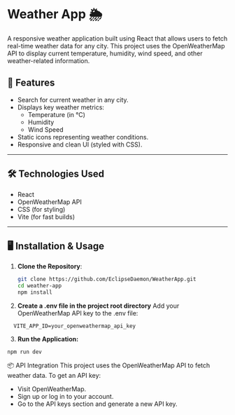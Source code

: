 # Weather App 🌦️

A responsive weather application built using React that allows users to fetch real-time weather data for any city. This project uses the OpenWeatherMap API to display current temperature, humidity, wind speed, and other weather-related information.

## 🚀 Features
- Search for current weather in any city.
- Displays key weather metrics:
  - Temperature (in °C)
  - Humidity
  - Wind Speed
- Static icons representing weather conditions.
- Responsive and clean UI (styled with CSS).

---

## 🛠️ Technologies Used
- React
- OpenWeatherMap API
- CSS (for styling)
- Vite (for fast builds)

---

## 🖥️ Installation & Usage

1. **Clone the Repository**:
   ```bash
   git clone https://github.com/EclipseDaemon/WeatherApp.git
   cd weather-app
   npm install
2. **Create a .env file in the project root directory**
Add your OpenWeatherMap API key to the .env file:
```
  VITE_APP_ID=your_openweathermap_api_key
```
3. **Run the Application:**
```
npm run dev
```
📦 API Integration
This project uses the OpenWeatherMap API to fetch weather data. To get an API key:
<ul>
<li> Visit OpenWeatherMap. </li>
<li>Sign up or log in to your account.</li>
<li>Go to the API keys section and generate a new API key.</li>
</ul>
